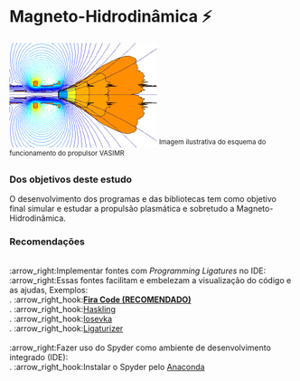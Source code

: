 # Magneto-Hidrodinâmica :zap:
<img src="./img/index.jpg">
<sup>Imagem ilustrativa do esquema do funcionamento do propulsor VASIMR</sup>
<h3>Dos objetivos deste estudo</h3>
O desenvolvimento dos programas e das bibliotecas tem como objetivo final simular e estudar a propulsão plasmática e sobretudo a Magneto-Hidrodinâmica.

<h3>Recomendações</h3>
<br>:arrow_right:Implementar fontes com <i>Programming Ligatures</i> no IDE:
<br>:arrow_right:Essas fontes facilitam e embelezam a visualização do código e as ajudas, Exemplos:
<br>.   :arrow_right_hook:<a href="https://github.com/tonsky/FiraCode"><b>Fira Code (RECOMENDADO)</b></a>
<br>.   :arrow_right_hook:<a href="https://github.com/i-tu/Hasklig">Haskling</a>
<br>.   :arrow_right_hook:<a href="https://github.com/be5invis/Iosevka/releases">Iosevka</a>
<br>.   :arrow_right_hook:<a href="https://github.com/ToxicFrog/Ligaturizer">Ligaturizer</a>
<br>
<br>:arrow_right:Fazer uso do Spyder como ambiente de desenvolvimento integrado (IDE):
<br>.   :arrow_right_hook:Instalar o Spyder pelo <a href="https://www.anaconda.com/">Anaconda</a>
